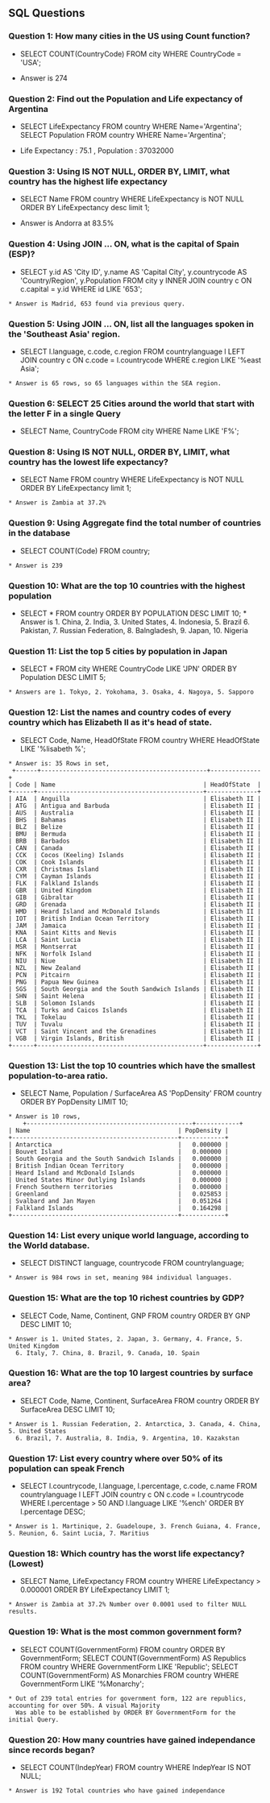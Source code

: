 ##  SQL Questions
### Question 1: How many cities in the US using Count function?
   * SELECT COUNT(CountryCode) FROM city WHERE CountryCode = 'USA';

   * Answer is 274

### Question 2: Find out the Population and Life expectancy of Argentina
   * SELECT LifeExpectancy FROM country WHERE Name='Argentina';
     SELECT Population FROM country WHERE Name='Argentina';

   * Life Expectancy : 75.1 , Population : 37032000

### Question 3: Using IS NOT NULL, ORDER BY, LIMIT, what country has the highest life expectancy
   * SELECT Name FROM country WHERE LifeExpectancy is NOT NULL ORDER BY LifeExpectancy desc limit 1;

   * Answer is Andorra at 83.5%

### Question 4: Using JOIN … ON, what is the capital of Spain (ESP)?
   * SELECT y.id AS 'City ID', y.name AS 'Capital City', y.countrycode AS 'Country/Region', y.Population
     FROM city y INNER JOIN country c ON c.capital = y.id WHERE id LIKE '653';
    
    * Answer is Madrid, 653 found via previous query.

### Question 5: Using JOIN … ON, list all the languages spoken in the 'Southeast Asia' region.
   * SELECT l.language, c.code, c.region FROM countrylanguage l 
     LEFT JOIN country c ON c.code = l.countrycode WHERE c.region LIKE '%east Asia';

    * Answer is 65 rows, so 65 languages within the SEA region.
### Question 6: SELECT 25 Cities around the world that start with the letter F in a single Query
   * SELECT Name, CountryCode FROM city WHERE Name LIKE 'F%';

### Question 8: Using IS NOT NULL, ORDER BY, LIMIT, what country has the lowest life expectancy?
   * SELECT Name FROM country WHERE LifeExpectancy is NOT NULL ORDER BY LifeExpectancy limit 1;
   
    * Answer is Zambia at 37.2%

### Question 9: Using Aggregate find the total number of countries in the database
   * SELECT COUNT(Code) FROM country;
   
    * Answer is 239

### Question 10: What are the top 10 countries with the highest population
   * SELECT * FROM country ORDER BY POPULATION DESC LIMIT 10;
    * Answer is 1. China, 2. India, 3. United States, 4. Indonesia, 5. Brazil
      6. Pakistan, 7. Russian Federation, 8. Balngladesh, 9. Japan, 10. Nigeria 

### Question 11: List the top 5 cities by population in Japan
   * SELECT * FROM city WHERE CountryCode LIKE 'JPN' ORDER BY Population DESC LIMIT 5;

    * Answers are 1. Tokyo, 2. Yokohama, 3. Osaka, 4. Nagoya, 5. Sapporo

### Question 12: List the names and country codes of every country which has Elizabeth II as it's     head of state.

   * SELECT Code, Name, HeadOfState FROM country WHERE HeadOfState LIKE '%lisabeth %';

    * Answer is: 35 Rows in set,
	 +------+----------------------------------------------+--------------+
	| Code | Name                                         | HeadOfState  |
	+------+----------------------------------------------+--------------+
	| AIA  | Anguilla                                     | Elisabeth II |
	| ATG  | Antigua and Barbuda                          | Elisabeth II |
	| AUS  | Australia                                    | Elisabeth II |
	| BHS  | Bahamas                                      | Elisabeth II |
	| BLZ  | Belize                                       | Elisabeth II |
	| BMU  | Bermuda                                      | Elisabeth II |
	| BRB  | Barbados                                     | Elisabeth II |
	| CAN  | Canada                                       | Elisabeth II |
	| CCK  | Cocos (Keeling) Islands                      | Elisabeth II |
	| COK  | Cook Islands                                 | Elisabeth II |
	| CXR  | Christmas Island                             | Elisabeth II |
	| CYM  | Cayman Islands                               | Elisabeth II |
	| FLK  | Falkland Islands                             | Elisabeth II |
	| GBR  | United Kingdom                               | Elisabeth II |
	| GIB  | Gibraltar                                    | Elisabeth II |
	| GRD  | Grenada                                      | Elisabeth II |
	| HMD  | Heard Island and McDonald Islands            | Elisabeth II |
	| IOT  | British Indian Ocean Territory               | Elisabeth II |
	| JAM  | Jamaica                                      | Elisabeth II |
	| KNA  | Saint Kitts and Nevis                        | Elisabeth II |
	| LCA  | Saint Lucia                                  | Elisabeth II |
	| MSR  | Montserrat                                   | Elisabeth II |
	| NFK  | Norfolk Island                               | Elisabeth II |
	| NIU  | Niue                                         | Elisabeth II |
	| NZL  | New Zealand                                  | Elisabeth II |
	| PCN  | Pitcairn                                     | Elisabeth II |
	| PNG  | Papua New Guinea                             | Elisabeth II |
	| SGS  | South Georgia and the South Sandwich Islands | Elisabeth II |
	| SHN  | Saint Helena                                 | Elisabeth II |
	| SLB  | Solomon Islands                              | Elisabeth II |
	| TCA  | Turks and Caicos Islands                     | Elisabeth II |
	| TKL  | Tokelau                                      | Elisabeth II |
	| TUV  | Tuvalu                                       | Elisabeth II |
	| VCT  | Saint Vincent and the Grenadines             | Elisabeth II |
	| VGB  | Virgin Islands, British                      | Elisabeth II |
	+------+----------------------------------------------+--------------+

### Question 13: List the top 10 countries which have the smallest population-to-area ratio.

   * SELECT Name, Population / SurfaceArea AS 'PopDensity' FROM country ORDER BY PopDensity LIMIT 10;

    * Answer is 10 rows,
    	+----------------------------------------------+------------+
	| Name                                         | PopDensity |
	+----------------------------------------------+------------+
	| Antarctica                                   |   0.000000 |
	| Bouvet Island                                |   0.000000 |
	| South Georgia and the South Sandwich Islands |   0.000000 |
	| British Indian Ocean Territory               |   0.000000 |
	| Heard Island and McDonald Islands            |   0.000000 |
	| United States Minor Outlying Islands         |   0.000000 |
	| French Southern territories                  |   0.000000 |
	| Greenland                                    |   0.025853 |
	| Svalbard and Jan Mayen                       |   0.051264 |
	| Falkland Islands                             |   0.164298 |
	+----------------------------------------------+------------+

### Question 14: List every unique world language, according to the World database.

   * SELECT DISTINCT language, countrycode FROM countrylanguage;

    * Answer is 984 rows in set, meaning 984 individual languages.

### Question 15: What are the top 10 richest countries by GDP?

   * SELECT Code, Name, Continent, GNP FROM country ORDER BY GNP DESC LIMIT 10;

    * Answer is 1. United States, 2. Japan, 3. Germany, 4. France, 5. United Kingdom
      6. Italy, 7. China, 8. Brazil, 9. Canada, 10. Spain

### Question 16: What are the top 10 largest countries by surface area?

   * SELECT Code, Name, Continent, SurfaceArea FROM country ORDER BY SurfaceArea DESC LIMIT 10;

    * Answer is 1. Russian Federation, 2. Antarctica, 3. Canada, 4. China, 5. United States
      6. Brazil, 7. Australia, 8. India, 9. Argentina, 10. Kazakstan

### Question 17: List every country where over 50% of its population can speak French

   * SELECT l.countrycode, l.language, l.percentage, c.code, c.name FROM countrylanguage l LEFT JOIN country c ON 	c.code = l.countrycode WHERE l.percentage > 50 AND l.language LIKE '%ench' ORDER BY l.percentage DESC;

    * Answer is 1. Martinique, 2. Guadeloupe, 3. French Guiana, 4. France, 5. Reunion, 6. Saint Lucia, 7. Maritius
     

### Question 18: Which country has the worst life expectancy? (Lowest)

   * SELECT Name, LifeExpectancy FROM country WHERE LifeExpectancy > 0.000001 ORDER BY LifeExpectancy LIMIT 1;
    
    * Answer is Zambia at 37.2% Number over 0.0001 used to filter NULL results.
   

### Question 19: What is the most common government form?

   * SELECT COUNT(GovernmentForm) FROM country ORDER BY GovernmentForm;
     SELECT COUNT(GovernmentForm) AS Republics FROM country WHERE GovernmentForm LIKE 'Republic';
     SELECT COUNT(GovernmentForm) AS Monarchies FROM country WHERE GovernmentForm LIKE '%Monarchy';


    * Out of 239 total entries for government form, 122 are republics, accounting for over 50%. A visual Majority
      Was able to be established by ORDER BY GovernmentForm for the initial Query.
  


### Question 20: How many countries have gained independance since records began?

   * SELECT COUNT(IndepYear) FROM country WHERE IndepYear IS NOT NULL;

    * Answer is 192 Total countries who have gained independance
